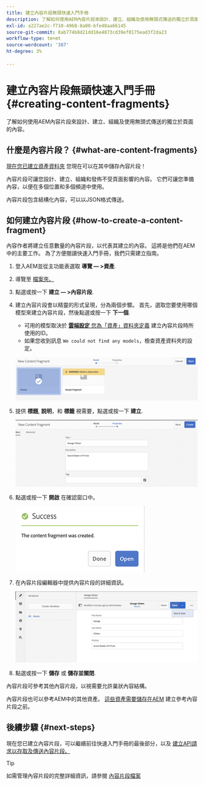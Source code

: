 ```yaml
---
title: 建立內容片段無頭快速入門手冊
description: 了解如何使用AEM內容片段來設計、建立、組織及使用無頭式傳送的獨立於頁面的內容。
exl-id: a227ae2c-f710-4968-8a00-bfe48aa66145
source-git-commit: 8ab774b8d21dd16e4873cd39ef0175ead3f2da23
workflow-type: tm+mt
source-wordcount: '387'
ht-degree: 3%

---
```


# 建立內容片段無頭快速入門手冊 {#creating-content-fragments}

了解如何使用AEM內容片段來設計、建立、組織及使用無頭式傳送的獨立於頁面的內容。

## 什麼是內容片段？ {#what-are-content-fragments}

[現在您已建立資產資料夾](create-assets-folder.md) 您現在可以在其中儲存內容片段！

內容片段可讓您設計、建立、組織和發佈不受頁面影響的內容。 它們可讓您準備內容，以便在多個位置和多個頻道中使用。

內容片段包含結構化內容，可以以JSON格式傳送。

## 如何建立內容片段 {#how-to-create-a-content-fragment}

內容作者將建立任意數量的內容片段，以代表其建立的內容。 這將是他們在AEM中的主要工作。 為了方便閱讀快速入門手冊，我們只需建立指南。

1. 登入AEM並從主功能表選取 **導覽 — >資產**.
1. 導覽至 [檔案夾。](create-assets-folder.md)
1. 點選或按一下 **建立 — >內容片段**.
1. 建立內容片段會以精靈的形式呈現，分為兩個步驟。 首先，選取您要使用哪個模型來建立內容片段，然後點選或按一下 **下一個**.
   * 可用的模型取決於 [**雲端設定** 您為「資產」資料夾定義](create-assets-folder.md) 建立內容片段時所使用的ID。
   * 如果您收到訊息 `We could not find any models`，檢查資產資料夾的設定。

   ![選取內容片段模型](../assets/content-fragment-model-select.png)
1. 提供 **標題**, **說明**，和 **標籤** 視需要，點選或按一下 **建立**.

   ![建立內容片段](../assets/content-fragment-create.png)
1. 點選或按一下 **開啟** 在確認窗口中。

   ![內容片段已建立確認](../assets/content-fragment-confirmation.png)
1. 在內容片段編輯器中提供內容片段的詳細資訊。

   ![內容片段編輯器](../assets/content-fragment-edit.png)
1. 點選或按一下 **儲存** 或  **儲存並關閉**.

內容片段可參考其他內容片段，以視需要允許巢狀內容結構。

內容片段也可以參考AEM中的其他資產。 [這些資產需要儲存在AEM](/help/assets/manage-assets.md) 建立參考內容片段之前。

## 後續步驟 {#next-steps}

現在您已建立內容片段，可以繼續前往快速入門手冊的最後部分，以及 [建立API請求以存取及傳送內容片段。](create-api-request.md)

>[!TIP]
>
>如需管理內容片段的完整詳細資訊，請參閱 [內容片段檔案](/help/assets/content-fragments/content-fragments.md)
